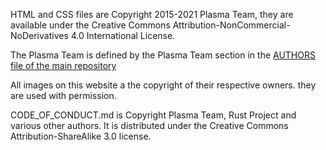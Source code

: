 
HTML and CSS files are Copyright 2015-2021 Plasma Team, they are available
under the Creative Commons Attribution-NonCommercial-NoDerivatives 4.0
International License.

The Plasma Team is defined by the Plasma Team section in the
[AUTHORS file of the main repository](https://github.com/PlasmaLang/plasma/blob/master/AUTHORS)

All images on this website a the copyright of their respective owners. they
are used with permission.

CODE_OF_CONDUCT.md is Copyright Plasma Team, Rust Project and various
other authors.  It is distributed under the Creative Commons
Attribution-ShareAlike 3.0 license.

